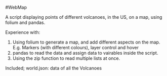 #WebMap

A script displaying points of different volcanoes, in the US, on a map, using folium and pandas.

Experience with:
  1) Using folium to generate a map, and add different aspects on the map. E.g. Markers (with different colours), layer control and hover
  2) pandas to read the data and assign data to vairables inside the script.
  3) Using the zip function to read multiple lists at once.
  
Included; 
  world.json: data of all the Volcanoes
